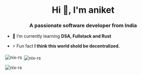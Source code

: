 <h1 align="center">Hi 👋, I'm aniket</h1>
<h3 align="center">A passionate software developer from India</h3>



- 🌱 I’m currently learning **DSA, Fullstack and Rust**


- ⚡ Fun fact **I think this world shold be decentralized.**
<p align="left">
</p>



<p><img align="left" src="https://github-readme-stats.vercel.app/api/top-langs?username=nix-rs&show_icons=true&locale=en&layout=compact" alt="nix-rs" /></p>

<p>&nbsp;<img align="center" src="https://github-readme-stats.vercel.app/api?username=nix-rs&show_icons=true&locale=en" alt="nix-rs" /></p>

<p><img align="center" src="https://github-readme-streak-stats.herokuapp.com/?user=nix-rs&" alt="nix-rs" /></p>

